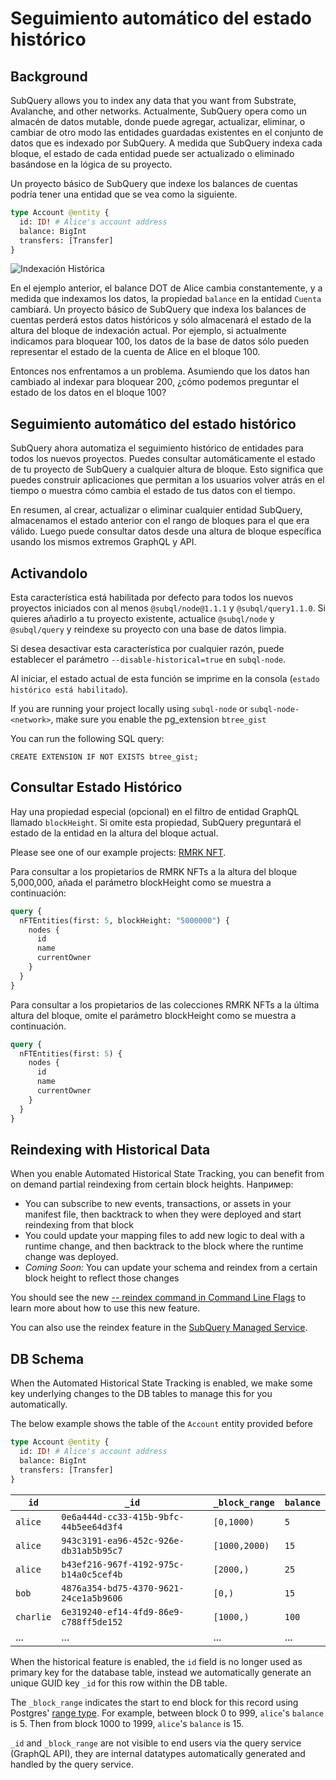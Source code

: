 # Seguimiento automático del estado histórico

## Background

SubQuery allows you to index any data that you want from Substrate, Avalanche, and other networks. Actualmente, SubQuery opera como un almacén de datos mutable, donde puede agregar, actualizar, eliminar, o cambiar de otro modo las entidades guardadas existentes en el conjunto de datos que es indexado por SubQuery. A medida que SubQuery indexa cada bloque, el estado de cada entidad puede ser actualizado o eliminado basándose en la lógica de su proyecto.

Un proyecto básico de SubQuery que indexe los balances de cuentas podría tener una entidad que se vea como la siguiente.

```graphql
type Account @entity {
  id: ID! # Alice's account address
  balance: BigInt
  transfers: [Transfer]
}
```

![Indexación Histórica](/assets/img/historic_indexing.png
)

En el ejemplo anterior, el balance DOT de Alice cambia constantemente, y a medida que indexamos los datos, la propiedad `balance` en la entidad `Cuenta` cambiará. Un proyecto básico de SubQuery que indexa los balances de cuentas perderá estos datos históricos y sólo almacenará el estado de la altura del bloque de indexación actual. Por ejemplo, si actualmente indicamos para bloquear 100, los datos de la base de datos sólo pueden representar el estado de la cuenta de Alice en el bloque 100.

Entonces nos enfrentamos a un problema. Asumiendo que los datos han cambiado al indexar para bloquear 200, ¿cómo podemos preguntar el estado de los datos en el bloque 100?

## Seguimiento automático del estado histórico

SubQuery ahora automatiza el seguimiento histórico de entidades para todos los nuevos proyectos. Puedes consultar automáticamente el estado de tu proyecto de SubQuery a cualquier altura de bloque. Esto significa que puedes construir aplicaciones que permitan a los usuarios volver atrás en el tiempo o muestra cómo cambia el estado de tus datos con el tiempo.

En resumen, al crear, actualizar o eliminar cualquier entidad SubQuery, almacenamos el estado anterior con el rango de bloques para el que era válido. Luego puede consultar datos desde una altura de bloque específica usando los mismos extremos GraphQL y API.

## Activandolo

Esta característica está habilitada por defecto para todos los nuevos proyectos iniciados con al menos `@subql/node@1.1.1` y `@subql/query1.1.0`. Si quieres añadirlo a tu proyecto existente, actualice `@subql/node` y `@subql/query` y reindexe su proyecto con una base de datos limpia.

Si desea desactivar esta característica por cualquier razón, puede establecer el parámetro `--disable-historical=true` en `subql-node`.

Al iniciar, el estado actual de esta función se imprime en la consola (`estado histórico está habilitado`).

If you are running your project locally using `subql-node` or `subql-node-<network>`, make sure you enable the pg_extension `btree_gist`

You can run the following SQL query:

```shell
CREATE EXTENSION IF NOT EXISTS btree_gist;
```

## Consultar Estado Histórico

Hay una propiedad especial (opcional) en el filtro de entidad GraphQL llamado `blockHeight`. Si omite esta propiedad, SubQuery preguntará el estado de la entidad en la altura del bloque actual.

Please see one of our example projects: [RMRK NFT](https://github.com/subquery/tutorial-rmrk-nft).

Para consultar a los propietarios de RMRK NFTs a la altura del bloque 5,000,000, añada el parámetro blockHeight como se muestra a continuación:

```graphql
query {
  nFTEntities(first: 5, blockHeight: "5000000") {
    nodes {
      id
      name
      currentOwner
    }
  }
}
```

Para consultar a los propietarios de las colecciones RMRK NFTs a la última altura del bloque, omite el parámetro blockHeight como se muestra a continuación.

```graphql
query {
  nFTEntities(first: 5) {
    nodes {
      id
      name
      currentOwner
    }
  }
}
```

## Reindexing with Historical Data

When you enable Automated Historical State Tracking, you can benefit from on demand partial reindexing from certain block heights. Например:

- You can subscribe to new events, transactions, or assets in your manifest file, then backtrack to when they were deployed and start reindexing from that block
- You could update your mapping files to add new logic to deal with a runtime change, and then backtrack to the block where the runtime change was deployed.
- _Coming Soon:_ You can update your schema and reindex from a certain block height to reflect those changes

You should see the new [-- reindex command in Command Line Flags](./references.md#reindex) to learn more about how to use this new feature.

You can also use the reindex feature in the [SubQuery Managed Service](https://project.subquery.network).

## DB Schema

When the Automated Historical State Tracking is enabled, we make some key underlying changes to the DB tables to manage this for you automatically.

The below example shows the table of the `Account` entity provided before

```graphql
type Account @entity {
  id: ID! # Alice's account address
  balance: BigInt
  transfers: [Transfer]
}
```

| `id`      | `_id`                                  | `_block_range` | `balance` |
| --------- | -------------------------------------- | -------------- | --------- |
| `alice`   | `0e6a444d-cc33-415b-9bfc-44b5ee64d3f4` | `[0,1000)`     | `5`       |
| `alice`   | `943c3191-ea96-452c-926e-db31ab5b95c7` | `[1000,2000)`  | `15`      |
| `alice`   | `b43ef216-967f-4192-975c-b14a0c5cef4b` | `[2000,)`      | `25`      |
| `bob`     | `4876a354-bd75-4370-9621-24ce1a5b9606` | `[0,)`         | `15`      |
| `charlie` | `6e319240-ef14-4fd9-86e9-c788ff5de152` | `[1000,)`      | `100`     |
| ...       | ...                                    | ...            | ...       |

When the historical feature is enabled, the `id` field is no longer used as primary key for the database table, instead we automatically generate an unique GUID key `_id` for this row within the DB table.

The `_block_range` indicates the start to end block for this record using Postgres' [range type](https://www.postgresql.org/docs/current/rangetypes.html). For example, between block 0 to 999, `alice`'s `balance` is 5. Then from block 1000 to 1999, `alice`'s `balance` is 15.

`_id` and `_block_range` are not visible to end users via the query service (GraphQL API), they are internal datatypes automatically generated and handled by the query service.
